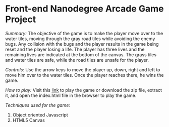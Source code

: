 Front-end Nanodegree Arcade Game Project
===============================

*Summary:*
The objective of the game is to make the player move over to the water tiles, moving through the gray road tiles while avoiding the enemy bugs. Any collision with the bugs and the player results in the game being reset and the player losing a life. The player has three lives and the remaining lives are indicated at the bottom of the canvas. The grass tiles and water tiles are safe, while the road tiles are unsafe for the player.

*Controls:*
Use the arrow keys to move the player up, down, right and left to move him over to the water tiles. Once the player reaches there, he wins the game.

*How to play:*
Visit this [link](https://rimildeyjsr.github.io/Udacity-Front-end-Nanodegree---Arcade-game/) to play the game or download the zip file, extract it, and open the index.html file in the browser to play the game.

*Techniques used for the game:*
1. Object oriented Javascript
2. HTML5 Canvas



